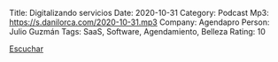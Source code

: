 Title: Digitalizando servicios
Date: 2020-10-31
Category: Podcast
Mp3: https://s.danilorca.com/2020-10-31.mp3
Company: Agendapro
Person: Julio Guzmán
Tags: SaaS, Software, Agendamiento, Belleza
Rating: 10

<a href="https://s.danilorca.com/2020-10-31.mp3" type="audio/mpeg">
Escuchar
</a>
